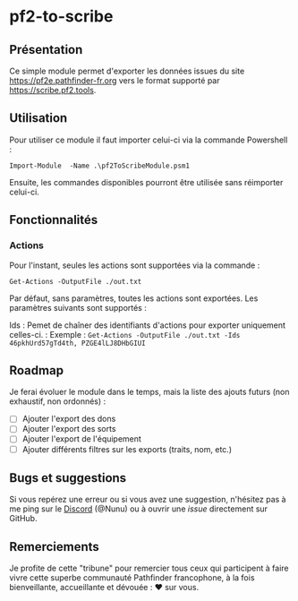 
# pf2-to-scribe

## Présentation

Ce simple module permet d'exporter les données issues du site https://pf2e.pathfinder-fr.org vers le format supporté par https://scribe.pf2.tools.


## Utilisation

Pour utiliser ce module il faut importer celui-ci via la commande Powershell :

```Import-Module  -Name .\pf2ToScribeModule.psm1```

Ensuite, les commandes disponibles pourront être utilisée sans réimporter celui-ci.

## Fonctionnalités
### Actions
Pour l'instant, seules les actions sont supportées via la commande :

```Get-Actions -OutputFile ./out.txt```

Par défaut, sans paramètres, toutes les actions sont exportées.
Les paramètres suivants sont supportés :

Ids
: Pemet de chaîner des identifiants d'actions pour exporter uniquement celles-ci.
: Exemple : `Get-Actions -OutputFile ./out.txt -Ids 46pkhUrd57gTd4th, PZGE4lLJ8DHbGIUI`

## Roadmap
Je ferai évoluer le module dans le temps, mais la liste des ajouts futurs (non exhaustif, non ordonnés) :
- [ ] Ajouter l'export des dons
- [ ] Ajouter l'export des sorts
- [ ] Ajouter l'export de l'équipement
- [ ] Ajouter différents filtres sur les exports (traits, nom, etc.)

## Bugs et suggestions
Si vous repérez une erreur ou si vous avez une suggestion, n'hésitez pas à me ping sur le [Discord](https://discord.gg/MYqudHH) (@Nunu) ou à ouvrir une *issue* directement sur GitHub.

## Remerciements
Je profite de cette "tribune" pour remercier tous ceux qui participent à faire vivre cette superbe communauté Pathfinder francophone, à la fois bienveillante, accueillante et dévouée : :heart: sur vous.